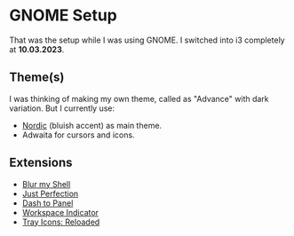 # GNOME Setup

That was the setup while I was using GNOME. I switched into i3 completely at **10.03.2023**.

## Theme(s)

I was thinking of making my own theme, called as "Advance" with dark variation. But I currently use:

- [Nordic](https://www.gnome-look.org/p/1267246/) (bluish accent) as main theme.
- Adwaita for cursors and icons.

## Extensions

- [Blur my Shell](https://extensions.gnome.org/extension/3193/blur-my-shell/)
- [Just Perfection](https://extensions.gnome.org/extension/3843/just-perfection/)
- [Dash to Panel](https://extensions.gnome.org/extension/1160/dash-to-panel/)
- [Workspace Indicator](https://extensions.gnome.org/extension/21/workspace-indicator/)
- [Tray Icons: Reloaded](https://extensions.gnome.org/extension/2890/tray-icons-reloaded/)

